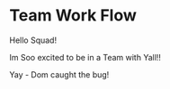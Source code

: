# Team Work Flow

Hello Squad!

Im Soo excited to be in a Team with Yall!!

Yay - Dom caught the bug!